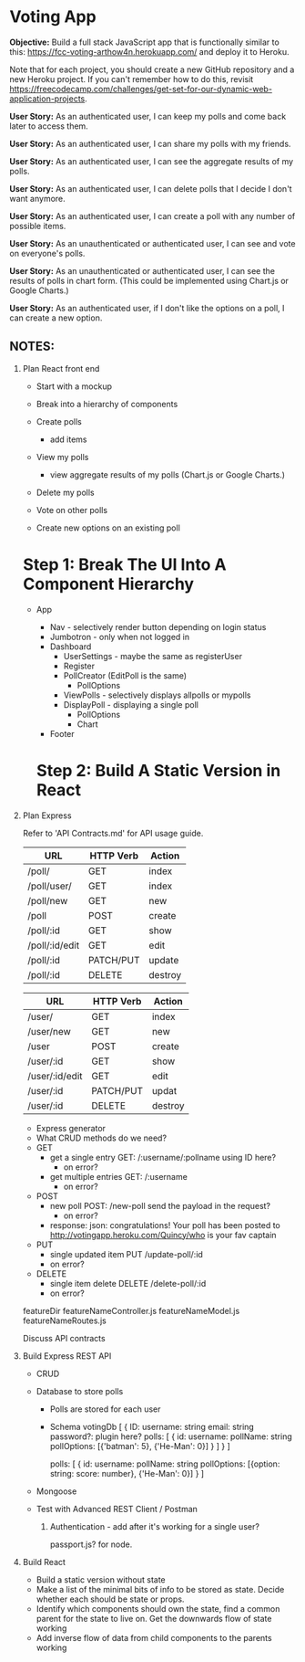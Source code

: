 # Voting App

**Objective:** Build a full stack JavaScript app that is functionally similar to this: https://fcc-voting-arthow4n.herokuapp.com/ and deploy it to Heroku.

Note that for each project, you should create a new GitHub repository and a new Heroku project. If you can't remember how to do this, revisit https://freecodecamp.com/challenges/get-set-for-our-dynamic-web-application-projects.


**User Story:** As an authenticated user, I can keep my polls and come back later to access them.

**User Story:** As an authenticated user, I can share my polls with my friends.

**User Story:** As an authenticated user, I can see the aggregate results of my polls.

**User Story:** As an authenticated user, I can delete polls that I decide I don't want anymore.

**User Story:** As an authenticated user, I can create a poll with any number of possible items.

**User Story:** As an unauthenticated or authenticated user, I can see and vote on everyone's polls.

**User Story:** As an unauthenticated or authenticated user, I can see the results of polls in chart form. (This could be implemented using Chart.js or Google Charts.)

**User Story:** As an authenticated user, if I don't like the options on a poll, I can create a new option.


## NOTES:

1. Plan React front end

    - Start with a mockup
    - Break into a hierarchy of components

    - Create polls
      - add items
    - View my polls
      - view aggregate results of my polls (Chart.js or Google Charts.)
    - Delete my polls
    - Vote on other polls
    - Create new options on an existing poll

    # Step 1: Break The UI Into A Component Hierarchy

    * App
      * Nav - selectively render button depending on login status
      * Jumbotron - only when not logged in
      * Dashboard
        * UserSettings - maybe the same as registerUser
        * Register
        * PollCreator (EditPoll is the same)
          * PollOptions
        * ViewPolls - selectively displays allpolls or mypolls 
        * DisplayPoll - displaying a single poll
          * PollOptions
          * Chart
      * Footer

      # Step 2: Build A Static Version in React


1. Plan Express

    Refer to 'API Contracts.md' for API usage guide.

    | **URL** | **HTTP Verb** |  **Action**|
    |------------|-------------|------------|
    | /poll/         | GET       | index
    | /poll/user/    | GET       | index
    | /poll/new      | GET       | new
    | /poll          | POST      | create
    | /poll/:id      | GET       | show
    | /poll/:id/edit | GET       | edit
    | /poll/:id      | PATCH/PUT | update
    | /poll/:id      | DELETE    | destroy


    | **URL** | **HTTP Verb** |  **Action**|
    |------------|-------------|------------|
    | /user/         | GET       | index
    | /user/new      | GET       | new
    | /user          | POST      | create
    | /user/:id      | GET       | show
    | /user/:id/edit | GET       | edit
    | /user/:id      | PATCH/PUT | updat
    | /user/:id      | DELETE    | destroy

    - Express generator
    - What CRUD methods do we need?
    - GET
        - get a single entry     GET: /:username/:pollname   using ID here?
          - on error?
        - get multiple entries   GET: /:username
          - on error?
    - POST
        - new poll      POST: /new-poll  send the payload in the request?
          - on error?
        - response: json: congratulations! Your poll has been posted to http://votingapp.heroku.com/Quincy/who is your fav captain
    - PUT
        - single updated item   PUT /update-poll/:id
        - on error?
    - DELETE
        - single item delete    DELETE /delete-poll/:id
        - on error?

    featureDir
      featureNameController.js
      featureNameModel.js
      featureNameRoutes.js


      Discuss API contracts

1. Build Express REST API

    - CRUD
    - Database to store polls
      - Polls are stored for each user
      - Schema
        votingDb [
          {
            ID:
            username: string
            email: string
            password?: plugin here?
            polls: [
              {
                id:
                username:
                pollName: string
                pollOptions: [{'batman': 5}, {'He-Man': 0}]
              }
            ]
          }
        ]

        polls: [
              {
                id:
                username:
                pollName: string
                pollOptions: [{option: string: score: number}, {'He-Man': 0}]
              }
            ]
    - Mongoose
    - Test with Advanced REST Client / Postman

        1. Authentication - add after it's working for a single user?

            passport.js? for node.

1. Build React

    - Build a static version without state
    - Make a list of the minimal bits of info to be stored as state. Decide whether each should be state or props.
    - Identify which components should own the state, find a common parent for the state to live on. Get the downwards flow of state working
    - Add inverse flow of data from child components to the parents working

  


